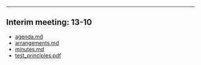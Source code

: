 

---

## Interim meeting: 13-10

- [agenda.md](agenda.md)
- [arrangements.md](arrangements.md)
- [minutes.md](minutes.md)
- [test_principles.pdf](test_principles.pdf)
